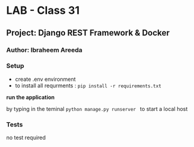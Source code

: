 # LAB - Class 31
## Project: Django REST Framework & Docker
### Author: Ibraheem Areeda


### Setup
- create .env environment 
- to install all requrments : `pip install -r requirements.txt`

**run the application**

by typing in the teminal `python manage.py runserver ` to start a local host 

  
### Tests

no test required
